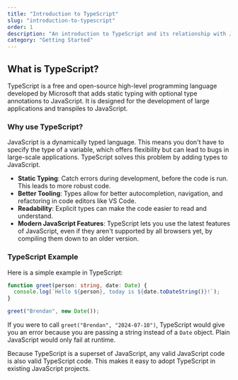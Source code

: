 ```yaml
---
title: "Introduction to TypeScript"
slug: "introduction-to-typescript"
order: 1
description: "An introduction to TypeScript and its relationship with JavaScript."
category: "Getting Started"
---
```


## What is TypeScript?

TypeScript is a free and open-source high-level programming language developed by Microsoft that adds static typing with optional type annotations to JavaScript. It is designed for the development of large applications and transpiles to JavaScript.

### Why use TypeScript?

JavaScript is a dynamically typed language. This means you don't have to specify the type of a variable, which offers flexibility but can lead to bugs in large-scale applications. TypeScript solves this problem by adding types to JavaScript.

- **Static Typing**: Catch errors during development, before the code is run. This leads to more robust code.
- **Better Tooling**: Types allow for better autocompletion, navigation, and refactoring in code editors like VS Code.
- **Readability**: Explicit types can make the code easier to read and understand.
- **Modern JavaScript Features**: TypeScript lets you use the latest features of JavaScript, even if they aren't supported by all browsers yet, by compiling them down to an older version.

### TypeScript Example

Here is a simple example in TypeScript:

```typescript
function greet(person: string, date: Date) {
  console.log(`Hello ${person}, today is ${date.toDateString()}!`);
}

greet("Brendan", new Date());
```

If you were to call `greet("Brendan", "2024-07-10")`, TypeScript would give you an error because you are passing a string instead of a `Date` object. Plain JavaScript would only fail at runtime.

Because TypeScript is a superset of JavaScript, any valid JavaScript code is also valid TypeScript code. This makes it easy to adopt TypeScript in existing JavaScript projects.